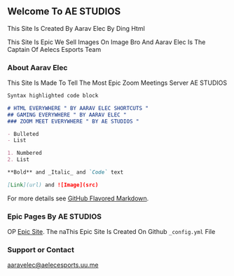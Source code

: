 ## Welcome To AE STUDIOS

This Site Is Created By Aarav Elec By Ding Html

This Site Is Epic We Sell Images On Image Bro And Aarav Elec Is The Captain Of Aelecs Esports Team

### About Aarav Elec

This Site Is Made To Tell The Most Epic Zoom Meetings Server AE STUDIOS
```markdown
Syntax highlighted code block

# HTML EVERYWHERE " BY AARAV ELEC SHORTCUTS "
## GAMING EVERYWHERE " BY AARAV ELEC "
### ZOOM MEET EVERYWHERE " BY AE STUDIOS "

- Bulleted
- List

1. Numbered
2. List

**Bold** and _Italic_ and `Code` text

[Link](url) and ![Image](src)
```

For more details see [GitHub Flavored Markdown](https://guides.github.com/features/mastering-markdown/).

### Epic Pages By AE STUDIOS

OP [Epic Site](https://github.com/AaravElec/Epic/). The naThis Epic Site Is Created On Github `_config.yml` File

### Support or Contact

aaravelec@aelecesports.uu.me
